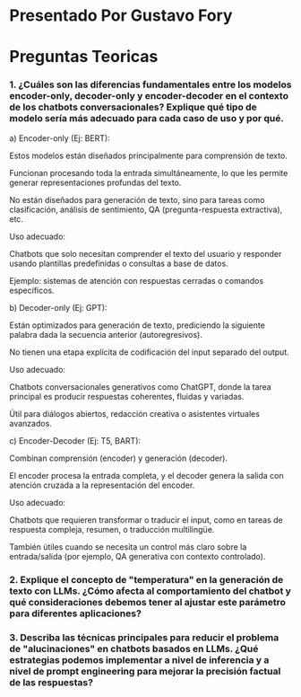 # Presentado Por Gustavo Fory 
# Preguntas Teoricas 

### 1. ¿Cuáles son las diferencias fundamentales entre los modelos encoder-only, decoder-only y encoder-decoder en el contexto de los chatbots conversacionales? Explique qué tipo de modelo sería más adecuado para cada caso de uso y por qué.
a) Encoder-only (Ej: BERT):

Estos modelos están diseñados principalmente para comprensión de texto.

Funcionan procesando toda la entrada simultáneamente, lo que les permite generar representaciones profundas del texto.

No están diseñados para generación de texto, sino para tareas como clasificación, análisis de sentimiento, QA (pregunta-respuesta extractiva), etc.

Uso adecuado:

Chatbots que solo necesitan comprender el texto del usuario y responder usando plantillas predefinidas o consultas a base de datos.

Ejemplo: sistemas de atención con respuestas cerradas o comandos específicos.

b) Decoder-only (Ej: GPT):

Están optimizados para generación de texto, prediciendo la siguiente palabra dada la secuencia anterior (autoregresivos).

No tienen una etapa explícita de codificación del input separado del output.

Uso adecuado:

Chatbots conversacionales generativos como ChatGPT, donde la tarea principal es producir respuestas coherentes, fluidas y variadas.

Útil para diálogos abiertos, redacción creativa o asistentes virtuales avanzados.

c) Encoder-Decoder (Ej: T5, BART):

Combinan comprensión (encoder) y generación (decoder).

El encoder procesa la entrada completa, y el decoder genera la salida con atención cruzada a la representación del encoder.

Uso adecuado:

Chatbots que requieren transformar o traducir el input, como en tareas de respuesta compleja, resumen, o traducción multilingüe.

También útiles cuando se necesita un control más claro sobre la entrada/salida (por ejemplo, QA generativa con contexto controlado).
### 2. Explique el concepto de "temperatura" en la generación de texto con LLMs. ¿Cómo afecta al comportamiento del chatbot y qué consideraciones debemos tener al ajustar este parámetro para diferentes aplicaciones?

### 3. Describa las técnicas principales para reducir el problema de "alucinaciones" en chatbots basados en LLMs. ¿Qué estrategias podemos implementar a nivel de inferencia y a nivel de prompt engineering para mejorar la precisión factual de las respuestas?
